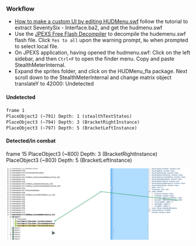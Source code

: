 
### Workflow
- [How to make a custom UI by editing HUDMenu.swf](https://www.nexusmods.com/fallout4/articles/10) follow the tutorial to extract SeventySix - Interface.ba2, and get the hudmenu.swf
- Use the [JPEXS Free Flash Decompiler](https://www.free-decompiler.com/flash/download/) to decompile the hudemenu.swf flash file. Click `Yes to all` upon the warning prompt, `No` when prompted to select local file.
- On JPEXS application, having opened the hudmenu.swf: Click on the left sidebar, and then `Ctrl+F` to open the finder menu. Copy and paste StealthMeterInternal.
- Expand the sprites folder, and click on the HUDMenu_fla package. Next scroll down to the StealthMeterInternal and change matrix object translateY to 42000:
Undetected

#### Undetected
```
frame 1
PlaceObject2 (~791) Depth: 1 (stealthTextStates)
PlaceObject3 (~794) Depth: 3 (BracketRightInstance)
PlaceObject3 (~797) Depth: 5 (BracketLeftInstance)
```

#### Detected/in combat
frame 15
PlaceObject3 (~800) Depth: 3 (BracketRightInstance)
PlaceObject3 (~803) Depth: 5 (BracketLeftInstance)

![framed_moved_showcase.png](https://raw.githubusercontent.com/rdok/fallout76_mod_no_sneak_hud/main/framed_moved_showcase.png)